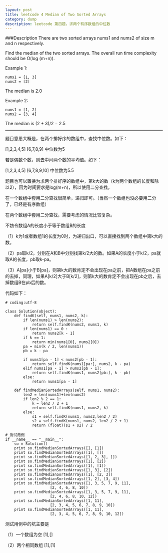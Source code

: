 ```yaml
---
layout: post
title: leetcode 4 Median of Two Sorted Arrays
category: dump
description: leetcode 第四题，求两个有序数组的中位数
---
```





###Description
There are two sorted arrays nums1 and nums2 of size m and n respectively.

Find the median of the two sorted arrays. The overall run time complexity should be O(log (m+n)).

Example 1:

	nums1 = [1, 3]
	nums2 = [2]

The median is 2.0

Example 2:

	nums1 = [1, 2]
	nums2 = [3, 4]

The median is (2 + 3)/2 = 2.5

-----------------------

题目意思大概是，在两个排好序的数组中，查找中位数。如下：

[1,2,3,4,5]
[6,7,8,9]
中位数为5

若是偶数个数，则去中间两个数的平均值。如下：

[1,2,3,4,5]
[6,7,8,9,10]
中位数为5.5


题目也可以置换为求两个排好序的数组中，第k大的数（k为两个数组的长度和除以2），因为时间要求是log(m+n)，所以使用二分查找。

在一个数组中套用二分查找很简单，递归即可。（当然一个数组也没必要用二分了，已经是有序数组）

在两个数组中套用二分查找，需要考虑的情况比较复杂。

不妨令数组A的长度小于等于数组B的长度

（1）k为1或者数组1的长度为0时，为递归出口，可以直接找到两个数组中第k大的数。

（2）pa取k/2，分别在A和B中分别找第k/2大的数。如果A的长度小于k/2，pa就取A的长度，pb取k-pa。

（3）A[pa]小于B[pa]，则第k大的数肯定不会出现在pa之前，把A数组在pa之前的去掉，同理，如果A[k/2]大于B[k/2]，则第k大的数肯定不会出现在pb之后，去掉数组B在pb后的数。

代码如下：

	# coding:utf-8

	class Solution(object):
		def findK(self, nums1, nums2, k):
			if len(nums1) > len(nums2):
				return self.findK(nums2, nums1, k)
			if len(nums1) == 0 :
				return nums2[k - 1]
			if k == 1:
				return min(nums1[0], nums2[0])
			pa = min(k / 2, len(nums1))
			pb = k - pa

			if nums1[pa - 1] < nums2[pb - 1]:
				return self.findK(nums1[pa:], nums2, k - pa)
			elif nums1[pa - 1] > nums2[pb - 1]:
				return self.findK(nums1, nums2[pb:], k - pb)
			else:
				return nums1[pa - 1]

		def findMedianSortedArrays(self, nums1, nums2):
			len2 = len(nums1)+len(nums2)
			if len2 % 2 == 1:
				k = len2 / 2 + 1
				return self.findK(nums1, nums2, k)
			else:
				s1 = self.findK(nums1, nums2,len2 / 2)
				s2 = self.findK(nums1, nums2, len2 / 2 + 1)
				return (float)(s1 + s2) / 2

	# 测试用例
	if __name__ == "__main__":
		so = Solution()
		print so.findMedianSortedArrays([], [1])
		print so.findMedianSortedArrays([1], [])
		print so.findMedianSortedArrays([1, 2, 3], [])
		print so.findMedianSortedArrays([1], [2])
		print so.findMedianSortedArrays([1], [1])
		print so.findMedianSortedArrays([1, 3], [2])
		print so.findMedianSortedArrays([1], [2, 3])
		print so.findMedianSortedArrays([1, 2], [3, 4])
		print so.findMedianSortedArrays([1, 3, 5, 7, 9, 11], 
						[2, 4, 6, 8, 10])
		print so.findMedianSortedArrays([1, 3, 5, 7, 9, 11], 
						[2, 4, 6, 8, 10, 12])
		print so.findMedianSortedArrays([1, 11], 
						[2, 3, 4, 5, 6, 7, 8, 9, 10])
		print so.findMedianSortedArrays([1, 11], 
						[2, 3, 4, 5, 6, 7, 8, 9, 10, 12])

测试用例中的坑主要是

（1）一个数组为空
[1],[]

（2）两个相同数组
[1],[1]


